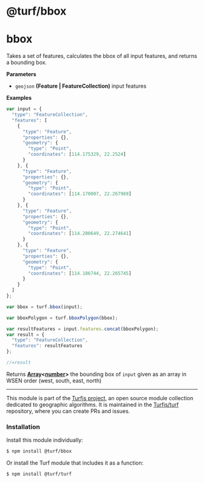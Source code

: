 # @turf/bbox

# bbox

Takes a set of features, calculates the bbox of all input features, and returns a bounding box.

**Parameters**

-   `geojson` **(Feature | FeatureCollection)** input features

**Examples**

```javascript
var input = {
  "type": "FeatureCollection",
  "features": [
    {
      "type": "Feature",
      "properties": {},
      "geometry": {
        "type": "Point",
        "coordinates": [114.175329, 22.2524]
      }
    }, {
      "type": "Feature",
      "properties": {},
      "geometry": {
        "type": "Point",
        "coordinates": [114.170007, 22.267969]
      }
    }, {
      "type": "Feature",
      "properties": {},
      "geometry": {
        "type": "Point",
        "coordinates": [114.200649, 22.274641]
      }
    }, {
      "type": "Feature",
      "properties": {},
      "geometry": {
        "type": "Point",
        "coordinates": [114.186744, 22.265745]
      }
    }
  ]
};

var bbox = turf.bbox(input);

var bboxPolygon = turf.bboxPolygon(bbox);

var resultFeatures = input.features.concat(bboxPolygon);
var result = {
  "type": "FeatureCollection",
  "features": resultFeatures
};

//=result
```

Returns **[Array](https://developer.mozilla.org/en-US/docs/Web/JavaScript/Reference/Global_Objects/Array)&lt;[number](https://developer.mozilla.org/en-US/docs/Web/JavaScript/Reference/Global_Objects/Number)>** the bounding box of `input` given
as an array in WSEN order (west, south, east, north)

---

This module is part of the [Turfjs project](http://turfjs.org/), an open source
module collection dedicated to geographic algorithms. It is maintained in the
[Turfjs/turf](https://github.com/Turfjs/turf) repository, where you can create
PRs and issues.

### Installation

Install this module individually:

```sh
$ npm install @turf/bbox
```

Or install the Turf module that includes it as a function:

```sh
$ npm install @turf/turf
```
